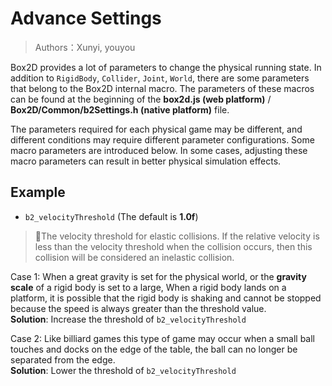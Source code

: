 # Advance Settings

> Authors：Xunyi, youyou

Box2D provides a lot of parameters to change the physical running state. In addition to `RigidBody`, `Collider`, `Joint`, `World`, there are some parameters that belong to the Box2D internal macro. The parameters of these macros can be found at the beginning of the **box2d.js (web platform)** / **Box2D/Common/b2Settings.h (native platform)** file.

The parameters required for each physical game may be different, and different conditions may require different parameter configurations. Some macro parameters are introduced below. In some cases, adjusting these macro parameters can result in better physical simulation effects.

## Example

- `b2_velocityThreshold` (The default is **1.0f**)

> The velocity threshold for elastic collisions. If the relative velocity is less than the velocity threshold when the collision occurs, then this collision will be considered an inelastic collision.

Case 1: When a great gravity is set for the physical world, or the **gravity scale** of a rigid body is set to a large, When a rigid body lands on a platform, it is possible that the rigid body is shaking and cannot be stopped because the speed is always greater than the threshold value.<br>
**Solution**: Increase the threshold of `b2_velocityThreshold`

Case 2: Like billiard games this type of game may occur when a small ball touches and docks on the edge of the table, the ball can no longer be separated from the edge.<br>
**Solution**: Lower the threshold of `b2_velocityThreshold`
